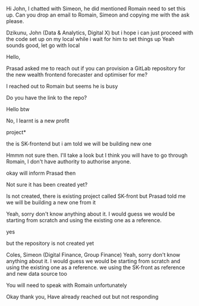 Hi John, I chatted with Simeon, he did mentioned Romain need to set this up. Can you drop an email to Romain, Simeon and copying me with the ask please.
 
Dzikunu, John (Data & Analytics, Digital X)
but i hope i can just proceed with the code set up on my local while i wait for him to set things up
Yeah sounds good, let go with local


 Hello,
 
Prasad asked me to reach out if you can provision a GitLab repository for the new wealth frontend forecaster and optimiser for me?
 
I reached out to Romain but seems he is busy
 
Do you have the link to the repo?
 
Hello btw
 
No, I learnt is a new profit 
 
project*
 
the is SK-frontend but i am told we will be building new one
 
Hmmm not sure then. I'll take a look but I think you will have to go through Romain, I don't have authority to authorise anyone.
 
okay will inform Prasad then
 
Not sure it has been created yet?
 
Is not created, there is existing project called SK-front but Prasad told me we will be building a new one from it
 
Yeah, sorry don't know anything about it.  I would guess we would be starting from scratch and using the existing one as a reference.  
 
yes 
 
but the repository is not created yet
 
Coles, Simeon (Digital Finance, Group Finance)
Yeah, sorry don't know anything about it.  I would guess we would be starting from scratch and using the existing one as a reference.
we using the SK-front as reference and new data source too
 
You will need to speak with Romain unfortunately
 
Okay thank you, Have already reached out but not responding 
 
